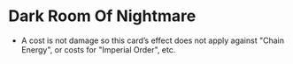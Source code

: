 # Dark Room Of Nightmare

*   A cost is not damage so this card’s effect does not apply against "Chain Energy", or costs for "Imperial Order", etc.
